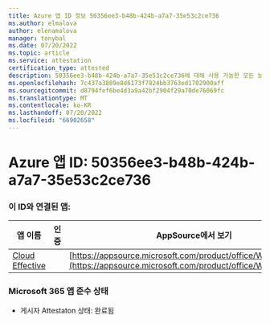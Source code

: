 ```yaml
---
title: Azure 앱 ID 정보 50356ee3-b48b-424b-a7a7-35e53c2ce736
ms.author: elmalova
author: elenamalova
manager: tonybal
ms.date: 07/20/2022
ms.topic: article
ms.service: attestation
certification_type: attested
description: 50356ee3-b48b-424b-a7a7-35e53c2ce736에 대해 사용 가능한 모든 보안 및 규정 준수 정보입니다.
ms.openlocfilehash: 7c437a3889e8d6173f7824bb3763ed1702900aff
ms.sourcegitcommit: d8794fef6be4d3a9a42bf2904f29a70de76069fc
ms.translationtype: MT
ms.contentlocale: ko-KR
ms.lasthandoff: 07/20/2022
ms.locfileid: "66902658"
---
```

# <a name="azure-app-id-50356ee3-b48b-424b-a7a7-35e53c2ce736"></a>Azure 앱 ID: 50356ee3-b48b-424b-a7a7-35e53c2ce736


### <a name="apps-associated-with-this-id"></a>이 ID와 연결된 앱:
| **앱 이름** | **인증** | **AppSource에서 보기** |
|--------------|---------------|-----------------------|
| [Cloud Effective](../forward/WA200002408.md) |  | [https://appsource.microsoft.com/product/office/WA200002408](https://appsource.microsoft.com/product/office/WA200002408) |

### <a name="microsoft-365-app-compliance-status"></a>Microsoft 365 앱 준수 상태
- 게시자 Attestaton 상태: 완료됨
